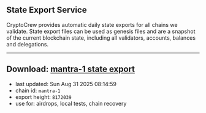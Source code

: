 ## State Export Service
CryptoCrew provides automatic daily state exports for all chains we validate. State export files can be used as genesis files and are a snapshot of the current blockchain state, including all validators, accounts, balances and delegations.

---
**Download: [mantra-1 state export](https://dl-eu2.ccvalidators.com/SERVICE/mantrachain/mantra-1_export_8172039.json)**
---

- last updated: Sun Aug 31 2025 08:14:59
- chain id: `mantra-1`
- export height: `8172039`
- use for: airdrops, local tests, chain recovery

